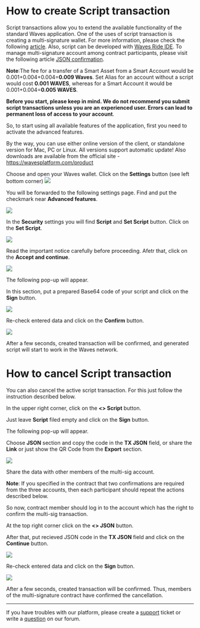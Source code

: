 # ​How to create Script transaction

Script transactions allow you to extend the available functionality of the standard Waves application. One of the uses of script transaction is creating a multi-signature wallet. For more information, please check the following [article](/technical-details/video-tutorials-and-articles.md).
Also, script can be developed with [Waves Ride IDE](https://ide.wavesplatform.com/). To manage multi-signature account among contract participants, please visit the following article [JSON confirmation](/waves-client/advanced_features/json_confirmation.md).

**Note**:The fee for a transfer of a Smart Asset from a Smart Account would be 0.001+0.004+0.004=**0.009 Waves**.
Set Alias for an account without a script would cost **0.001 WAVES**, whereas for a Smart Account it would be 0.001+0.004=**0.005 WAVES**.

**Before you start, please keep in mind. We do not recommend you submit script transactions unless you are an experienced user. Errors can lead to permanent loss of access to your account**.

So, to start using all available features of the application, first you need to activate the advanced features.

By the way, you can use either online version of the client, or standalone version for Mac, PC or Linux. All versions support automatic update!
Also downloads are available from the official site - https://wavesplatform.com/product

Choose and open your Waves wallet. Click on the **Settings** button (see left bottom corner) ![](/_assets/dark_mode_01.png)

You will be forwarded to the following settings page. Find and put the checkmark near **Advanced features**.

![](/_assets/advanced_features_01.png)

In the **Security** settings you will find **Script** and **Set Script** button. Click on the **Set Script**.

![](/_assets/advanced_features_03.1.png)

Read the important notice carefully before proceeding. Afetr that, click on the **Accept and continue**.

![](/_assets/advanced_features_03.2.png)

The following pop-up will appear.

In this section, put a prepared Base64 code of your script and click on the **Sign** button.

![](/_assets/advanced_features_03.png)

Re-check entered data and click on the **Confirm** button.

![](/_assets/advanced_features_04.png)

After a few seconds, created transaction will be confirmed, and generated script will start to work in the Waves network.

# How to cancel Script transaction

You can also cancel the active script transaction. For this just follow the instruction described below.

In the upper right corner, click on the **<> Script** button.

Just leave **Script** filed empty and click on the **Sign** button.

The following pop-up will appear.

Choose **JSON** section and copy the code in the **TX JSON** field, or share the **Link** or just show the QR Code from the **Export** section.

![](/_assets/advanced_features_05.png)

Share the data with other members of the multi-sig account.

**Note**: If you specified in the contract that two confirmations are required from the three accounts, then each participant should repeat the actions described below.

So now, contract member should log in to the account which has the right to confirm the multi-sig transaction.

At the top right corner click on the **<> JSON** button.

After that, put recieved JSON code in the **TX JSON** field and click on the **Continue** button.

![](/_assets/advanced_features_06.png)

Re-check entered data and click on the **Sign** button.

![](/_assets/advanced_features_07.png)

After a few seconds, created transaction will be confirmed. Thus, members of the multi-signature contract have confirmed the cancellation.
___

If you have troubles with our platform, please create a [support](https://support.wavesplatform.com/) ticket or write a [question](https://forum.wavesplatform.com/) on our forum.
